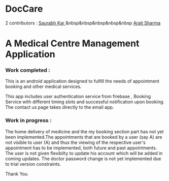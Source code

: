 # DocCare
2 contributors : <a href="https://github.com/saurabhkar"> Saurabh Kar </a> &nbsp&nbsp&nbsp&nbsp&nbsp <a href="https://github.com/arati-sharma"> Arati Sharma </a>
 
<p><h1> A Medical Centre Management Application </h1></p>

<p> <p><h3> Work completed : </h3><p>This is an android application designed to fulfill the needs of appointment booking and other medical services. </p>
This app includes user authentication service from firebase , Booking Service with different timing slots and successful notification upon booking. The contact us page takes directly to the email app.
<p> </p>
<p> <p> <h3>Work in progress :</h3> The home delivery of medicine and the my booking section part has not yet been implemented.The appointments that are booked by a user (say A) are not visible to user (A) and thus the viewing of the respective user's appointment has to be implemented, both future and past appointments. The user is not given flexibilty to update his account which will be added in coming updates. The doctor password change is not yet implemented due to trial version constraints. </p></p>
<p> Thank You </p>
